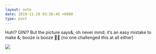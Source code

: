 ```yaml
---
layout: note
date: 2019-11-20 03:56:45 +0000
type: post
---
```


Huh!? GIN!? But the picture says&; oh never mind; it’s an easy mistake to make &; booze is booze 🤣😂 (no one challenged this at all either)

![](https://fundiworks.files.wordpress.com/2019/11/61553c260cc7454eacc8a744569c8bb3.jpg?w=600&;h=600)

